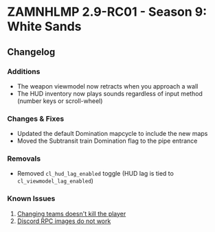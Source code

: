 # ZAMNHLMP 2.9-RC01 - Season 9: White Sands
## Changelog
### Additions
- The weapon viewmodel now retracts when you approach a wall
- The HUD inventory now plays sounds regardless of input method (number keys or scroll-wheel)
### Changes & Fixes
- Updated the default Domination mapcycle to include the new maps
- Moved the Subtransit train Domination flag to the pipe entrance

### Removals
- Removed `cl_hud_lag_enabled` toggle (HUD lag is tied to `cl_viewmodel_lag_enabled`)

### Known Issues
1. [Changing teams doesn't kill the player](https://github.com/phoenixprojectsoftware/zamnhlmp/issues/79)
2. [Discord RPC images do not work](https://github.com/phoenixprojectsoftware/zamnhlmp/issues/77)